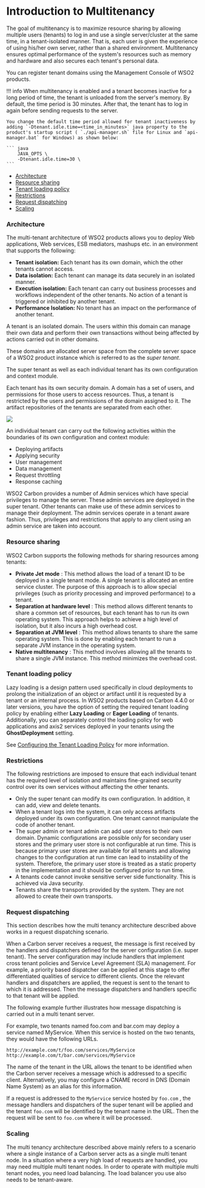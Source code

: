 # Introduction to Multitenancy

The goal of multitenancy is to maximize resource sharing by allowing multiple users (tenants) to log in and use a single server/cluster at the same time, in a tenant-isolated manner. That is, each user is given the experience of using his/her own server, rather than a shared environment. Multitenancy ensures optimal performance of the system's resources such as memory and hardware and also secures each tenant's personal data.

You can register tenant domains using the Management Console of WSO2 products.

!!! info
    When multitenancy is enabled and a tenant becomes inactive for a long period of time, the tenant is unloaded from the server's memory. By default, the time period is 30 minutes. After that, the tenant has to log in again before sending requests to the server.

    You change the default time period allowed for tenant inactiveness by adding `-Dtenant.idle.time=<time_in_minutes>` java property to the product's startup script ( `./api-manager.sh` file for Linux and `api-manager.bat` for Windows) as shown below:

    ``` java
        JAVA_OPTS \
        -Dtenant.idle.time=30 \
    ```

-   [Architecture](#architecture)
-   [Resource sharing](#resource-sharing)
-   [Tenant loading policy](#tenant-loading-policy)
-   [Restrictions](#restrictions)
-   [Request dispatching](#request-dispatching)
-   [Scaling](#scaling)

### Architecture

The multi-tenant architecture of WSO2 products allows you to deploy Web applications, Web services, ESB mediators, mashups etc. in an environment that supports the following:

-   **Tenant isolation:** Each tenant has its own domain, which the other tenants cannot access.
-   **Data isolation:** Each tenant can manage its data securely in an isolated manner.
-   **Execution isolation:** Each tenant can carry out business processes and workflows independent of the other tenants. No action of a tenant is triggered or inhibited by another tenant.
-   **Performance Isolation:** No tenant has an impact on the performance of another tenant.

A tenant is an isolated domain. The users within this domain can manage their own data and perform their own transactions without being affected by actions carried out in other domains.

These domains are allocated server space from the complete server space of a WSO2 product instance which is referred to as the *super tenant*.

The super tenant as well as each individual tenant has its own configuration and context module.

Each tenant has its own security domain. A domain has a set of users, and permissions for those users to access resources. Thus, a tenant is restricted by the users and permissions of the domain assigned to it. The artifact repositories of the tenants are separated from each other.

 [![]({{base_path}}/assets/img/administer/multitenant-architecture.png)]({{base_path}}/assets/img/administer/multitenant-architecture.png)

An individual tenant can carry out the following activities within the boundaries of its own configuration and context module:

-   Deploying artifacts
-   Applying security
-   User management
-   Data management
-   Request throttling
-   Response caching

WSO2 Carbon provides a number of Admin services which have special privileges to manage the server. These admin services are deployed in the super tenant. Other tenants can make use of these admin services to manage their deployment. The admin services operate in a tenant aware fashion. Thus, privileges and restrictions that apply to any client using an admin service are taken into account.

### Resource sharing

WSO2 Carbon supports the following methods for sharing resources among tenants:

-   **Private Jet mode** : This method allows the load of a tenant ID to be deployed in a single tenant mode. A single tenant is allocated an entire service cluster. The purpose of this approach is to allow special privileges (such as priority processing and improved performance) to a tenant.
-   **Separation at hardware level** : This method allows different tenants to share a common set of resources, but each tenant has to run its own operating system. This approach helps to achieve a high level of isolation, but it also incurs a high overhead cost.
-   **Separation at JVM level** : This method allows tenants to share the same operating system. This is done by enabling each tenant to run a separate JVM instance in the operating system.
-   **Native multitenancy** : This method involves allowing all the tenants to share a single JVM instance. This method minimizes the overhead cost.

### Tenant loading policy

Lazy loading is a design pattern used specifically in cloud deployments to prolong the initialization of an object or artifact until it is requested by a tenant or an internal process. In WSO2 products based on Carbon 4.4.0 or later versions, you have the option of setting the required tenant loading policy by enabling either **Lazy Loading** or **Eager Loading** of tenants. Additionally, you can separately control the loading policy for web applications and axis2 services deployed in your tenants using the **GhostDeployment** setting.

See [Configuring the Tenant Loading Policy](https://docs.wso2.com/display/ADMIN44x/Configuring+the+Tenant+Loading+Policy) for more information.

### Restrictions

The following restrictions are imposed to ensure that each individual tenant has the required level of isolation and maintains fine-grained security control over its own services without affecting the other tenants.

-   Only the super tenant can modify its own configuration. In addition, it can add, view and delete tenants.
-   When a tenant logs into the system, it can only access artifacts deployed under its own configuration. One tenant cannot manipulate the code of another tenant.
-   The super admin or tenant admin can add user stores to their own domain. Dynamic configurations are possible only for secondary user stores and the primary user store is not configurable at run time. This is because primary user stores are available for all tenants and allowing changes to the configuration at run time can lead to instability of the system. Therefore, the primary user store is treated as a static property in the implementation and it should be configured prior to run time.
-   A tenants code cannot invoke sensitive server side functionality. This is achieved via Java security.
-   Tenants share the transports provided by the system. They are not allowed to create their own transports.

### Request dispatching

This section describes how the multi tenancy architecture described above works in a request dispatching scenario.

When a Carbon server receives a request, the message is first received by the handlers and dispatchers defined for the server configuration (i.e. super tenant). The server configuration may include handlers that implement cross tenant policies and Service Level Agreement (SLA) management. For example, a priority based dispatcher can be applied at this stage to offer differentiated qualities of service to different clients. Once the relevant handlers and dispatchers are applied, the request is sent to the tenant to which it is addressed. Then the message dispatchers and handlers specific to that tenant will be applied.

The following example further illustrates how message dispatching is carried out in a multi tenant server.

For example, two tenants named foo.com and bar.com may deploy a service named MyService. When this service is hosted on the two tenants, they would have the following URLs.

`http://example.com/t/foo.com/services/MyService`
`http://example.com/t/bar.com/services/MyService`

The name of the tenant in the URL allows the tenant to be identified when the Carbon server receives a message which is addressed to a specific client. Alternatively, you may configure a CNAME record in DNS (Domain Name System) as an alias for this information.

If a request is addressed to the `MyService` service hosted by `foo.com` , the message handlers and dispatchers of the super tenant will be applied and the tenant `foo.com` will be identified by the tenant name in the URL. Then the request will be sent to `foo.com` where it will be processed.

### Scaling

The multi tenancy architecture described above mainly refers to a scenario where a single instance of a Carbon server acts as a single multi tenant node. In a situation where a very high load of requests are handled, you may need multiple multi tenant nodes. In order to operate with multiple multi tenant nodes, you need load balancing. The load balancer you use also needs to be tenant-aware.
